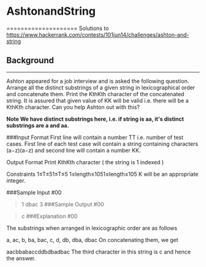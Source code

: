 # AshtonandString
====================
Solutions to https://www.hackerrank.com/contests/101jun14/challenges/ashton-and-string

## Background
----------------------------
Ashton appeared for a job interview and is asked the following question. Arrange all the distinct substrings of a given string in lexicographical order and concatenate them. Print the KthKth character of the concatenated string. It is assured that given value of KK will be valid i.e. there will be a KthKth character. Can you help Ashton out with this?

**Note We have distinct substrings here, i.e. if string is aa, it's distinct substrings are a and aa.**

###Input Format 
First line will contain a number TT i.e. number of test cases. 
First line of each test case will contain a string containing characters (a−z)(a−z) and second line will contain a number KK.

Output Format 
Print KthKth character ( the string is 1 indexed )

Constraints 
1≤T≤51≤T≤5 
1≤length≤1051≤length≤105 
K will be an appropriate integer.

###Sample Input #00

>1
>dbac
>3
###Sample Output #00

>c
###Explanation #00

The substrings when arranged in lexicographic order are as follows

a, ac, b, ba, bac, c, d, db, dba, dbac
On concatenating them, we get

aacbbabaccddbdbadbac
The third character in this string is c and hence the answer.
